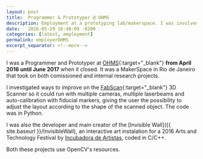 ```yaml
---
layout: post
title:  Programmer & Prototyper @ OHMS
description: Employment at a prototyping lab/makerspace. I was involved with 3D scanning and printing, Arduino hardware prototyping for a hoistering 360 camera gig, Computer Vision art project, etc.
date:   2016-05-29 16:48:09 -0200
categories: [latest, employment]
permalink: employerOHMS
excerpt_separator: <!--more-->
---
```


I was a Programmer and Prototyper at [OHMS](https://www.facebook.com/ourhomemakerspace/){:target="_blank"} <b>from April 2016 until June 2017</b> when it closed. It was a MakerSpace in Rio de Janeiro that took on both comissioned and internal research projects.

I investigated ways to improve on the [FabScan](https://hci.rwth-aachen.de/fabscan){:target="_blank"} 3D Scanner so it could run with multiple cameras, multiple laserbeams and auto-calibration with fiducial markers, giving the user the possibility to adjust the layout according to the shape of the scanned object. The code was in <span class="skill">Python</span>.

I was also the developer and main creator of the [Invisible Wall]({{ site.baseurl }}/InvisibleWall), an interactive art instalation for a 2016 Arts and Technology Festival by [Incubadora de Artistas](http://www.incubadoradeartistas.com.br/), coded in <span class="skill">C</span>/<span class="skill">C++</span>.

Both these projects use <span class="skill">OpenCV</span>'s resources.
<!--more-->
